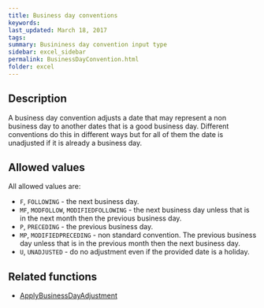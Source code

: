 ```yaml
---
title: Business day conventions
keywords:
last_updated: March 18, 2017
tags:
summary: Busininess day convention input type
sidebar: excel_sidebar
permalink: BusinessDayConvention.html
folder: excel
---
```


## Description

A business day convention adjusts a date that may represent a non business day to another dates that is a good business day.  Different conventions do this in different ways but for all of them the date is unadjusted if it is already a business day.

## Allowed values

All allowed values are:

 * `F`, `FOLLOWING` - the next business day.
 * `MF`, `MODFOLLOW`, `MODIFIEDFOLLOWING` - the next business day unless that is in the next month then the previous business day.
 * `P`, `PRECEDING` - the previous business day.
 * `MP`, `MODIFIEDPRECEDING` - non standard convention. The previous business day unless that is in the previous month then the next business day.
 * `U`, `UNADJUSTED` - do no adjustment even if the provided date is a holiday.


## Related functions     

 * [ApplyBusinessDayAdjustment](ApplyBusinessDayAdjustment.html)
 
